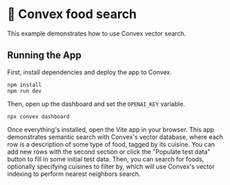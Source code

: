 # 🍔 Convex food search

This example demonstrates how to use Convex vector search.

## Running the App

First, install dependencies and deploy the app to Convex.

```
npm install
npm run dev
```

Then, open up the dashboard and set the `OPENAI_KEY` variable.

```
npx convex dashboard
```

Once everything's installed, open the Vite app in your browser. This app demonstrates semantic
search with Convex's vector database, where each row is a description of some type of food, tagged by
its cuisine. You can add new rows with the second section or click the "Populate test data" button to
fill in some initial test data. Then, you can search for foods, optionally specifying cuisines to filter
by, which will use Convex's vector indexing to perform nearest neighbors search.
